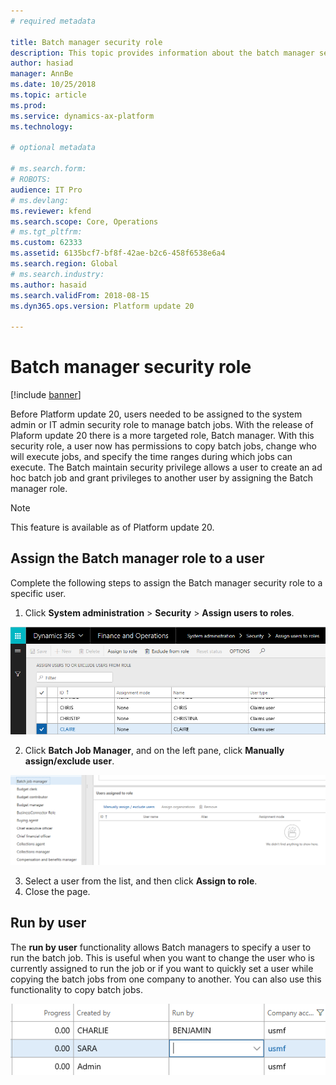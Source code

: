```yaml
---
# required metadata

title: Batch manager security role
description: This topic provides information about the batch manager security role that is used to manage batch job.
author: hasiad
manager: AnnBe
ms.date: 10/25/2018
ms.topic: article
ms.prod: 
ms.service: dynamics-ax-platform
ms.technology: 

# optional metadata

# ms.search.form: 
# ROBOTS: 
audience: IT Pro
# ms.devlang: 
ms.reviewer: kfend
ms.search.scope: Core, Operations
# ms.tgt_pltfrm: 
ms.custom: 62333
ms.assetid: 6135bcf7-bf8f-42ae-b2c6-458f6538e6a4
ms.search.region: Global
# ms.search.industry: 
ms.author: hasaid
ms.search.validFrom: 2018-08-15
ms.dyn365.ops.version: Platform update 20

---
```


# Batch manager security role

[!include [banner](../includes/banner.md)]

Before Platform update 20, users needed to be assigned to the system admin or IT admin security role to manage batch jobs. With the release of Plaform update 20 there is a more targeted role, Batch manager. With this security role, a user now has permissions to copy batch jobs, change who will execute jobs, and specify the time ranges during which jobs can execute. The Batch maintain security privilege allows a user to create an ad hoc batch job and grant privileges to another user by assigning the Batch manager role.

> [!NOTE]
> This feature is available as of Platform update 20.

## Assign the Batch manager role to a user
Complete the following steps to assign the Batch manager security role to a specific user.

1.	Click **System administration** > **Security** > **Assign users to roles**.

![Assign User To Roles](./media/assign-batchmanager-role.png) 

2.	Click **Batch Job Manager**, and on the left pane, click **Manually assign/exclude user**.

![Batch Manager Role](./media/assign-batchmanager-role-2.png) 

3.	Select a user from the list, and then click **Assign to role**.
4.	Close the page. 

## Run by user

The **run by user** functionality allows Batch managers to specify a user to run the batch job. This is useful when you want to change the user who is currently assigned to run the job or if you want to quickly set a user while copying the batch jobs from one company to another. You can also use this functionality to copy batch jobs.

 ![RunBy User](./media/runby-user.png)  
 
